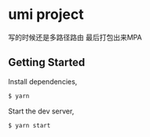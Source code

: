 # umi project

写的时候还是多路径路由
最后打包出来MPA

## Getting Started

Install dependencies,

```bash
$ yarn
```

Start the dev server,

```bash
$ yarn start
```

